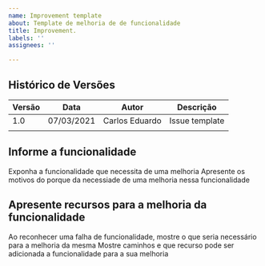 ```yaml
---
name: Improvement template
about: Template de melhoria de de funcionalidade
title: Improvement.
labels: ''
assignees: ''

---
```


## Histórico de Versões
| Versão  |  Data  | Autor  |  Descrição  |
| ------------------- | ------------------- | ------------------- | ------------------- |
|  1.0 |  07/03/2021 | Carlos Eduardo | Issue template |
|   |   |   |   |


## Informe a funcionalidade

Exponha a funcionalidade que necessita de uma melhoria
Apresente os motivos do porque da necessiade de uma melhoria nessa funcionalidade

## Apresente recursos para a melhoria da funcionalidade

Ao reconhecer uma falha de funcionalidade, mostre o que seria necessário para a melhoria da mesma
Mostre caminhos e que recurso pode ser adicionada a funcionalidade para a sua melhoria
